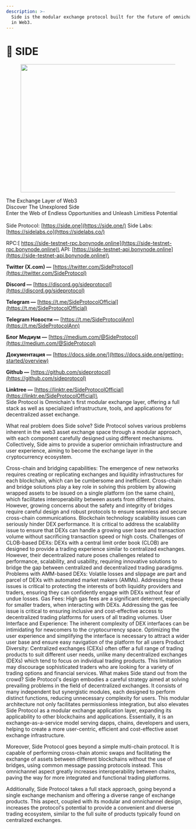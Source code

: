 ```yaml
---
description: >-
  Side is the modular exchange protocol built for the future of omnichain DeFi
  in Web3.
---
```


# 🚀 SIDE

<figure><img src="https://miro.medium.com/v2/resize:fit:1260/0*zFOT-Sli7X6s9_vV.jpg" alt="" height="351" width="700"><figcaption></figcaption></figure>

The Exchange Layer of Web3 \
Discover The Unexplored Side\
Enter the Web of Endless Opportunities and Unleash Limitless Potential\
\
Side Protocol: [https://side.one](https://side.one/) Side Labs: [https://sidelabs.co](https://sidelabs.co/)

RPC:[ https://side-testnet-rpc.bonynode.online](https://side-testnet-rpc.bonynode.online)\
API: [https://side-testnet-api.bonynode.online](https://side-testnet-api.bonynode.online)\


**Twitter (X.com) —** [https://twitter.com/SideProtocol](https://twitter.com/SideProtocol)

**Discord —** [https://discord.gg/sideprotocol](https://discord.gg/sideprotocol)

**Telegram —** [https://t.me/SideProtocolOfficial](https://t.me/SideProtocolOfficial)

**Telegram Новости —** [https://t.me/SideProtocolAnn](https://t.me/SideProtocolAnn)

**Блог Медиум —** [https://medium.com/@SideProtocol](https://medium.com/@SideProtocol)

**Документация —** [https://docs.side.one/](https://docs.side.one/getting-started/overview)

**Github —** [https://github.com/sideprotocol](https://github.com/sideprotocol)

**Linktree —** [https://linktr.ee/SideProtocolOfficial](https://linktr.ee/SideProtocolOfficial)\
\
Side Protocol is Omnichain's first modular exchange layer, offering a full stack as well as specialized infrastructure, tools, and applications for decentralized asset exchange.

What real problem does Side solve? Side Protocol solves various problems inherent in the web3 asset exchange space through a modular approach, with each component carefully designed using different mechanisms. Collectively, Side aims to provide a superior omnichain infrastructure and user experience, aiming to become the exchange layer in the cryptocurrency ecosystem.

Cross-chain and bridging capabilities: The emergence of new networks requires creating or replicating exchanges and liquidity infrastructures for each blockchain, which can be cumbersome and inefficient. Cross-chain and bridge solutions play a key role in solving this problem by allowing wrapped assets to be issued on a single platform (on the same chain), which facilitates interoperability between assets from different chains. However, growing concerns about the safety and integrity of bridges require careful design and robust protocols to ensure seamless and secure cross-chain communications. Blockchain technology scalability issues can seriously hinder DEX performance. It is critical to address the scalability issue to ensure that DEXs can handle a growing user base and transaction volume without sacrificing transaction speed or high costs. Challenges of CLOB-based DEXs: DEXs with a central limit order book (CLOB) are designed to provide a trading experience similar to centralized exchanges. However, their decentralized nature poses challenges related to performance, scalability, and usability, requiring innovative solutions to bridge the gap between centralized and decentralized trading paradigms. Problems with AMM-based DEXs: Volatile losses and slippage are part and parcel of DEXs with automated market makers (AMMs). Addressing these issues is critical to protecting the interests of both liquidity providers and traders, ensuring they can confidently engage with DEXs without fear of undue losses. Gas Fees: High gas fees are a significant deterrent, especially for smaller traders, when interacting with DEXs. Addressing the gas fee issue is critical to ensuring inclusive and cost-effective access to decentralized trading platforms for users of all trading volumes. User Interface and Experience: The inherent complexity of DEX interfaces can be intimidating for newcomers to the cryptocurrency space. Optimizing the user experience and simplifying the interface is necessary to attract a wider user base and ensure easy navigation of the platform for all users Product Diversity: Centralized exchanges (CEXs) often offer a full range of trading products to suit different user needs, unlike many decentralized exchanges (DEXs) which tend to focus on individual trading products. This limitation may discourage sophisticated traders who are looking for a variety of trading options and financial services. What makes Side stand out from the crowd? Side Protocol's design embodies a careful strategy aimed at solving prevailing problems in the field of decentralized exchanges. It consists of many independent but synergistic modules, each designed to perform distinct functions, reducing unnecessary complexity for users. This modular architecture not only facilitates permissionless integration, but also elevates Side Protocol as a modular exchange application layer, expanding its applicability to other blockchains and applications. Essentially, it is an exchange-as-a-service model serving dapps, chains, developers and users, helping to create a more user-centric, efficient and cost-effective asset exchange infrastructure.

Moreover, Side Protocol goes beyond a simple multi-chain protocol. It is capable of performing cross-chain atomic swaps and facilitating the exchange of assets between different blockchains without the use of bridges, using common message passing protocols instead. This omnichannel aspect greatly increases interoperability between chains, paving the way for more integrated and functional trading platforms.

Additionally, Side Protocol takes a full stack approach, going beyond a single exchange mechanism and offering a diverse range of exchange products. This aspect, coupled with its modular and omnichannel design, increases the protocol's potential to provide a convenient and diverse trading ecosystem, similar to the full suite of products typically found on centralized exchanges.
